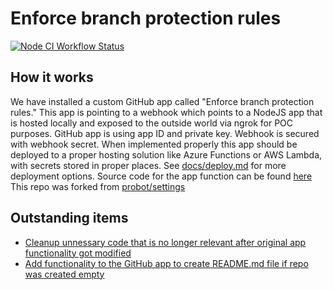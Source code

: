 # Enforce branch protection rules
[![Node CI Workflow Status][github-actions-ci-badge]][github-actions-ci-link]

## How it works
We have installed a custom GitHub app called "Enforce branch protection rules." This app is pointing to a webhook which points to a NodeJS app that is hosted locally and exposed to the outside world via ngrok for POC purposes. GitHub app is using app ID and private key. Webhook is secured with webhook secret. When implemented properly this app should be deployed to a proper hosting solution like Azure Functions or AWS Lambda, with secrets stored in proper places. See [docs/deploy.md](https://github.com/probot/probot/blob/master/docs/deployment.md) for more deployment options. Source code for the app function can be found [here](https://github.com/automagicallyorg/settings.) This repo was forked from [probot/settings](https://github.com/probot/settings)

## Outstanding items
* [Cleanup unnessary code that is no longer relevant after original app functionality got modified](https://github.com/automagicallyorg/settings/issues/3)
* [Add functionality to the GitHub app to create README.md file if repo was created empty](https://github.com/automagicallyorg/settings/issues/4)

[github-actions-ci-link]: https://github.com/automagicallyorg/settings/actions?query=workflow%3A%22Node.js+CI%22+branch%3Amaster

[github-actions-ci-badge]: https://github.com/automagicallyorg/settings/workflows/Node.js%20CI/badge.svg
